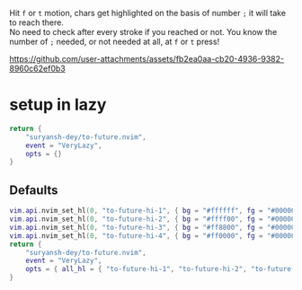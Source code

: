 Hit `f` or `t` motion, chars get highlighted on the basis of number `;` it will take to reach there.  
No need to check after every stroke if you reached or not. You know the number of `;` needed, or not needed at all, at `f` or `t` press!


https://github.com/user-attachments/assets/fb2ea0aa-cb20-4936-9382-8960c62ef0b3


# setup in lazy
```lua
return {
    "suryansh-dey/to-future.nvim",
    event = "VeryLazy",
    opts = {}
}
```
## Defaults
```lua
vim.api.nvim_set_hl(0, "to-future-hi-1", { bg = "#ffffff", fg = "#000000", bold = true })
vim.api.nvim_set_hl(0, "to-future-hi-2", { bg = "#ffff00", fg = "#000000", bold = true })
vim.api.nvim_set_hl(0, "to-future-hi-3", { bg = "#ff8800", fg = "#000000", bold = true })
vim.api.nvim_set_hl(0, "to-future-hi-4", { bg = "#ff0000", fg = "#000000", bold = true })
return {
    "suryansh-dey/to-future.nvim",
    event = "VeryLazy",
    opts = { all_hl = { "to-future-hi-1", "to-future-hi-2", "to-future-hi-3", "to-future-hi-4", "Comment" } },
}
```
